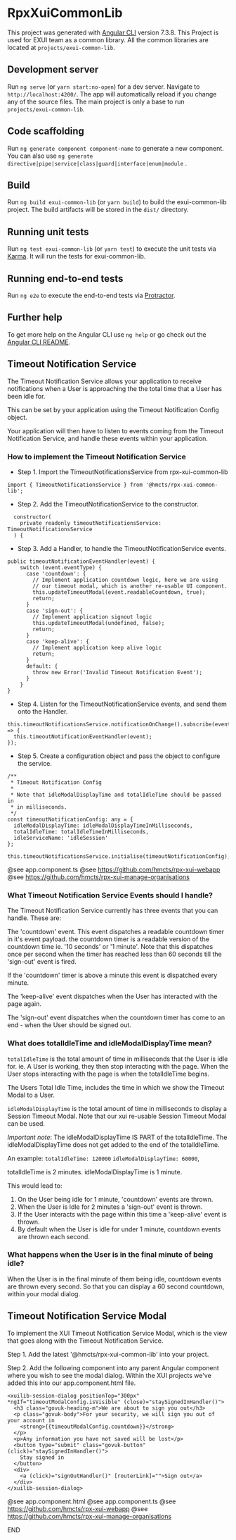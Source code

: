 # RpxXuiCommonLib

This project was generated with [Angular CLI](https://github.com/angular/angular-cli) version 7.3.8.
This Project is used for EXUI team as a common library.
All the common libraries are located at `projects/exui-common-lib`.

## Development server

Run `ng serve` (or `yarn start:no-open`) for a dev server. Navigate to `http://localhost:4200/`. The app will automatically reload if you change any of the source files.
The main project is only a base to run `projects/exui-common-lib`.

## Code scaffolding

Run `ng generate component component-name` to generate a new component. You can also use `ng generate directive|pipe|service|class|guard|interface|enum|module` .

## Build

Run `ng build exui-common-lib` (or `yarn build`) to build the exui-common-lib project. The build artifacts will be stored in the `dist/` directory.

## Running unit tests

Run `ng test exui-common-lib` (or `yarn test`) to execute the unit tests via [Karma](https://karma-runner.github.io).
It will run the tests for exui-common-lib.

## Running end-to-end tests

Run `ng e2e` to execute the end-to-end tests via [Protractor](http://www.protractortest.org/).

## Further help

To get more help on the Angular CLI use `ng help` or go check out the [Angular CLI README](https://github.com/angular/angular-cli/blob/master/README.md).


## Timeout Notification Service

The Timeout Notification Service allows your application to receive notifications
when a User is approaching the the total time that a User has been idle for.

This can be set by your application using the Timeout Notification Config object.

Your application will then have to listen to events coming from the Timeout Notification Service,
and handle these events within your application.

### How to implement the Timeout Notification Service

* Step 1. Import the TimeoutNotificationsService from rpx-xui-common-lib
```
import { TimeoutNotificationsService } from '@hmcts/rpx-xui-common-lib';
```
* Step 2. Add the TimeoutNotificationService to the constructor.
```
  constructor(
    private readonly timeoutNotificationsService: TimeoutNotificationsService
  ) {
```
* Step 3. Add a Handler, to handle the TimeoutNotificationService events.
```
public timeoutNotificationEventHandler(event) {
	switch (event.eventType) {
	  case 'countdown': {
	  	// Implement application countdown logic, here we are using
	  	// our timeout modal, which is another re-usable UI component.
	    this.updateTimeoutModal(event.readableCountdown, true);
	    return;
	  }
	  case 'sign-out': {
	  	// Implement application signout logic
	    this.updateTimeoutModal(undefined, false);
	    return;
	  }
	  case 'keep-alive': {
	  	// Implement application keep alive logic
	    return;
	  }
	  default: {
	    throw new Error('Invalid Timeout Notification Event');
	  }
	}
}
```
* Step 4. Listen for the TimeoutNotificationService events, and send them onto the Handler.
```
this.timeoutNotificationsService.notificationOnChange().subscribe(event => {
  this.timeoutNotificationEventHandler(event);
});
```
* Step 5. Create a configuration object and pass the object to configure the service.
```
/**
 * Timeout Notification Config
 * 
 * Note that idleModalDisplayTime and totalIdleTime should be passed in
 * in milliseconds.
 */
const timeoutNotificationConfig: any = {
  idleModalDisplayTime: idleModalDisplayTimeInMilliseconds,
  totalIdleTime: totalIdleTimeInMilliseconds,
  idleServiceName: 'idleSession'
};

this.timeoutNotificationsService.initialise(timeoutNotificationConfig);
```

@see app.component.ts
@see https://github.com/hmcts/rpx-xui-webapp
@see https://github.com/hmcts/rpx-xui-manage-organisations

### What Timeout Notification Service Events should I handle?

The Timeout Notification Service currently has three events that you can handle. These are:

The 'countdown' event. This event dispatches a readable countdown timer in it's event payload. the countdown
timer is a readable version of the countdown time ie. '10 seconds' or '1 minute'. Note that this dispatches
once per second when the timer has reached less than 60 seconds till the 'sign-out' event is fired.

If the 'countdown' timer is above a minute this event is dispatched every minute.

The 'keep-alive' event dispatches when the User has interacted with the page again.

The 'sign-out' event dispatches when the countdown timer has come to an end - when the User
should be signed out.

### What does totalIdleTime and idleModalDisplayTime mean?

```totalIdleTime``` is the total amount of time in milliseconds that the User is idle for. ie.
A User is working, they then stop interacting with the page. When the User stops interacting 
with the page is when the totalIdleTime begins.

The Users Total Idle Time, includes the time in which we show the Timeout Modal to a User.

```idleModalDisplayTime``` is the total amount of time in milliseconds to display a Session Timeout Modal.
Note that our xui re-usable Session Timeout Modal can be used.

*Important note*: The idleModalDisplayTime IS PART of the totalIdleTime. The idleModalDisplayTime does not get added to the end of the totalIdleTime.

An example:
`totalIdleTime: 120000`
`idleModalDisplayTime: 60000`,

totalIdleTime is 2 minutes.
idleModalDisplayTime is 1 minute.

This would lead to:
1. On the User being idle for 1 minute, 'countdown' events are thrown.
2. When the User is Idle for 2 minutes a 'sign-out' event is thrown. 
3. If the User interacts with the page within this time a 'keep-alive' event is thrown.
4. By default when the User is idle for under 1 minute, countdown events are thrown each second. 

### What happens when the User is in the final minute of being idle?

When the User is in the final minute of them being idle,
countdown events are thrown every second. So that you can display
a 60 second countdown, within your modal dialog.

## Timeout Notification Service Modal

To implement the XUI Timeout Notification Service Modal, which is the view that goes along with the Timeout Notification Service.

Step 1. Add the latest '@hmcts/rpx-xui-common-lib' into your project.

Step 2. Add the following component into any parent Angular component where you wish to see the modal dialog. Within the XUI projects we've added this into our app.component.html file.

```
<xuilib-session-dialog positionTop="300px" *ngIf="timeoutModalConfig.isVisible" (close)="staySignedInHandler()">
  <h3 class="govuk-heading-m">We are about to sign you out</h3>
  <p class="govuk-body">For your security, we will sign you out of your account in
    <strong>{{timeoutModalConfig.countdown}}</strong>
  </p>
  <p>Any information you have not saved will be lost</p>
  <button type="submit" class="govuk-button" (click)="staySignedInHandler()">
    Stay signed in
  </button>
  <div>
    <a (click)="signOutHandler()" [routerLink]="">Sign out</a>
  </div>
</xuilib-session-dialog>
```

@see app.component.html
@see app.component.ts
@see https://github.com/hmcts/rpx-xui-webapp
@see https://github.com/hmcts/rpx-xui-manage-organisations

END
